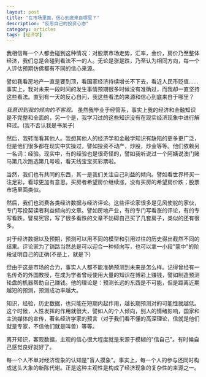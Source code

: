 ```yaml
---
layout: post
title: "在市场里面，信心到底来自哪里？"
description: "反思自己的投资心态"
category: articles
tags: [经济学]
---
```


我相信每一个人都会碰到这种情况：对股票市场走势，汇率，金价，房价乃至整体经济，我们总是会碰到看法不一的人。无论是涨是跌，乃至认为相同方向，每一个人评估预期仿佛都有不同的信心来源。

譬如我看房地产一直是要到顶，看国家经济持续增长不下去，看近人民币贬值......事实上，我对未来一段时间的发生事情预期很多时候没有准确过，而我却一直坚持这些看法。直到有一天的反心自问，我这些看法的来源和信心到底来自于哪里？

*我意识到我的倾向的不客观。* 虽然我毕业于经管系，事实上我的经济和金融知识是不完整和全面的，另一个是，我学习过的这些知识没有在现实经济现象中进行解释过。(我不否认我是书呆子)

然后，我转而看其他人。我想其他人的经济学和金融学知识有缺陷的更多更广泛，但是他们很多都在现实中实操过，譬如投资不动产，炒股，炒金等等。他们依赖另一名词：经验。现实中，有的经验也是很奇怪的，譬如我听说过一个阿姨说澳门赌马第几次跑选第几号啦，看天线宝宝买彩票啦。

当然，我们也有共同的东西，其一是我们关注自己利益的倾向。譬如看世界杯买一注足彩，看球更加有意思。买房者希望房价继续涨，没有买房的希望房价跌；股票市场里面类似。

然后，我们也消费各类经济数据与经济评论。这些评论家很多是见风使舵的家伙，专门写投契读者利益倾向的文章。譬如房地产业，有的专门写看涨的评论，有的专写看跌。譬易宪容，写了很多看跌的文章不妨碍自己买了几套房子，类似的还有很多。

对于经济数据以及预期，预测可以用不同的模型和引用过往的历史得出截然不同的结果。评论家为了销路当然总是可以迎合一种倾向写，也可以拿一小段"蒙中"的阶段证明自己的正确(不是上，就是下)

但由于这是市场的合力，事实人人都不能准确预测到未来是怎么样。记得曾经有一名传奇的外国教授，在成为学者曾经使用大量的知识在博彩上赚钱，譬如制造预测轮盘的机器帮助自己赚钱。他的理论是：预测长远的东西是不可能，但是距离近期越短的预测，预测成功率越大。

知识，经验，历史数据，也只能在短期内起作用，越长期预测对的可能性就越低。这个时候，人性发挥的作用就很大，譬如人的个人倾向，别人的情绪影响，国家和主流媒体的宣传，著名经济学家的预言（对于我们看不懂的高深理论，信就是他们就是专家，不信他们就是叫兽）等等。

离开知识，客观数据，主观的信心很大程度就是来源于模糊的"信自己"。有时候自己感觉良好就好了。

每一个人不单对经济现象的认知是"盲人摸象"。事实上，每一个人的参与还同时构成这头大象的新陈代谢。正是这种主观性是构成了经济现象的复杂性的来源之一。
